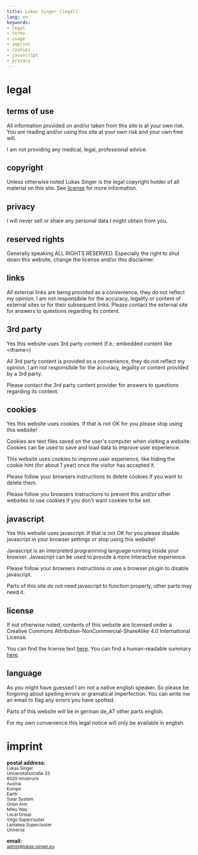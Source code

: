 ```yaml
---
title: Lukas Singer (legal)
lang: en
keywords:
- legal
- terms
- usage
- imprint
- cookies
- javascript
- privacy
---
```


legal
=====

terms of use
------------

All information provided on and/or taken from this site is at your own risk.
You are reading and/or using this site at your own risk and your own free will.

I am not providing any medical, legal, professional advice.

copyright
---------

Unless otherwise noted Lukas Singer is the legal copyright holder of all
material on this site. See [license](#license) for more information.

privacy
-------

I will never sell or share any personal data I might obtain from you.

reserved rights
---------------

Generally speaking ALL RIGHTS RESERVED. Especially the right to shut down this
website, change the license and/or this disclaimer.

links
-----

All external links are being provided as a convenience, they do not reflect
my opinion.
I am not responsibile for the accuracy, legality or content of external sites
or for their subsequent links. Please contact the external site for answers to
questions regarding its content.

3rd party
---------

Yes this website uses 3rd party content (f.e.: embedded content like \<iframe\>)

All 3rd party content is provided as a convenience, they do not reflect my opinion.
I am not responsibile for the accuracy, legality or content provided by a 3rd party.

Please contact the 3rd party content provider for answers to questions regarding its content.

cookies
-------

Yes this website uses cookies. If that is not OK for you please stop using this
website!

Cookies are text files saved on the user's computer when visiting a website.
Cookies can be used to save and load data to improve user experience.

This website uses cookies to improve user experience, like hiding the cookie
hint (for about 1 year) once the visitor has accepted it.

Please follow your browsers instructions to delete cookies if you want to delete
them.

Please follow you browsers instructions to prevent this and/or other websites to
use cookies if you don't want cookies to be set.

javascript
----------

Yes this website uses javascript. If that is not OK for you please disable javascript
in your browser settings or stop using this website!

Javascript is an interpreted programming language running inside your browser.
Javascript can be used to provide a more interactive experience.

Please follow your browsers instructions or use a browser plugin to disable javascript.

Parts of this site do not need javascript to function properly, other parts may need it.

license
-------

If not otherwise noted, contents of this website are licensed under a
Creative Commons Attribution-NonCommercial-ShareAlike 4.0 International License.

You can find the license text
[here](https://creativecommons.org/licenses/by-nc-sa/4.0/legalcode).
You can find a human-readable summary
[here](https://creativecommons.org/licenses/by-nc-sa/4.0/).


language
--------

As you might have guessed I am not a native english speaker.
So please be forgiving about spelling errors or gramatical imperfection.
You can write me an email to flag any errors you have spotted.

Parts of this website will be in german de_AT other parts english.

For my own convenience this legal notice will only be available in english.


imprint
=======

**postal address:**<br/>
<obfuscate>
<small>
Lukas Singer<br/>
Universitätsstraße 33<br/>
6020 Innsbruck<br/>
Austria<br/>
Europe<br/>
Earth<br/>
Solar System<br/>
Orion Arm<br/>
Milky Way<br/>
Local Group<br/>
Virgo Supercluster<br/>
Laniakea Supercluster<br/>
Universe<br/>
</small>
</obfuscate>

**email:**<br/>
<small>
[admin@lukas-singer.eu](mailto:admin@lukas-singer.eu)
</small>

